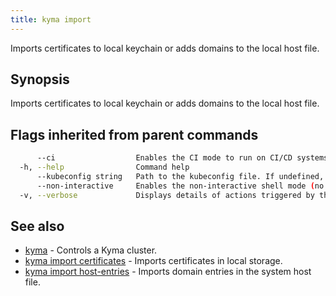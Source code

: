 ```yaml
---
title: kyma import
---
```


Imports certificates to local keychain or adds domains to the local host file.

## Synopsis

Imports certificates to local keychain or adds domains to the local host file.

## Flags inherited from parent commands

```bash
      --ci                  Enables the CI mode to run on CI/CD systems. It avoids any user interaction (such as no dialog prompts) and ensures that logs are formatted properly in log files (such as no spinners for CLI steps).
  -h, --help                Command help
      --kubeconfig string   Path to the kubeconfig file. If undefined, Kyma CLI uses the KUBECONFIG environment variable, or falls back "/$HOME/.kube/config".
      --non-interactive     Enables the non-interactive shell mode (no colorized output, no spinner)
  -v, --verbose             Displays details of actions triggered by the command.
```

## See also

* [kyma](#kyma-kyma)	 - Controls a Kyma cluster.
* [kyma import certificates](#kyma-import-certificates-kyma-import-certificates)	 - Imports certificates in local storage.
* [kyma import host-entries](#kyma-import-host-entries-kyma-import-host-entries)	 - Imports domain entries in the system host file.

